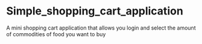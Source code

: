 # Simple_shopping_cart_application
A mini shopping cart application that allows you login and select the amount of commodities of food you want to buy
